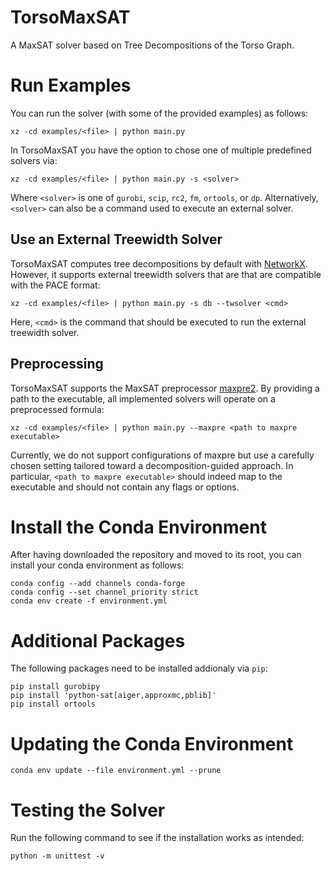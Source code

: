 # TorsoMaxSAT
A MaxSAT solver based on Tree Decompositions of the Torso Graph.

# Run Examples

You can run the solver (with some of the provided examples) as follows:
```
xz -cd examples/<file> | python main.py
```
In TorsoMaxSAT you have the option to chose one of multiple predefined
solvers via:
```
xz -cd examples/<file> | python main.py -s <solver>
```

Where `<solver>` is one of `gurobi`, `scip`, `rc2`, `fm`, `ortools`,
or `dp`. Alternatively, `<solver>` can also be a command used to
execute an external solver.


## Use an External Treewidth Solver
TorsoMaxSAT computes tree decompositions by default with [NetworkX](https://networkx.org).
However, it supports external treewidth solvers that are that are compatible with the PACE format:

```
xz -cd examples/<file> | python main.py -s db --twsolver <cmd>
```
Here, `<cmd>` is the command that should be executed to run the external treewidth solver.

## Preprocessing
TorsoMaxSAT supports the MaxSAT preprocessor
[maxpre2](https://bitbucket.org/coreo-group/maxpre2). By providing a
path to the executable, all implemented solvers will operate on a
preprocessed formula:
```
xz -cd examples/<file> | python main.py --maxpre <path to maxpre executable>
```
Currently, we do not support configurations of maxpre but use a
carefully chosen setting tailored toward a decomposition-guided
approach. In particular, `<path to maxpre executable>` should indeed
map to the executable and should not contain any flags or options. 

# Install the Conda Environment
After having downloaded the repository and moved to its root, you can
install your conda environment as follows: 

```
conda config --add channels conda-forge
conda config --set channel_priority strict
conda env create -f environment.yml
```

# Additional Packages

The following packages need to be installed addionaly via `pip`:

```
pip install gurobipy
pip install 'python-sat[aiger,approxmc,pblib]'
pip install ortools
```

# Updating the Conda Environment
```
conda env update --file environment.yml --prune
```

# Testing the Solver
Run the following command to see if the installation works as intended:
```
python -m unittest -v
```

